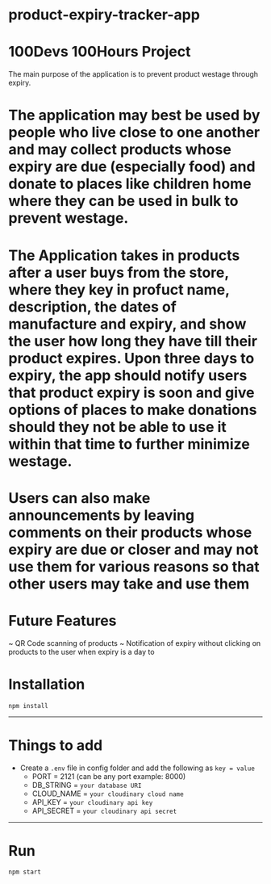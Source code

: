 # product-expiry-tracker-app

# 100Devs 100Hours Project

The main purpose of the application is to prevent product westage through expiry.

# The application may best be used by people who live close to one another and may collect products whose expiry are due (especially food) and donate to places like children home where they can be used in bulk to prevent westage.

# The Application takes in products after a user buys from the store, where they key in profuct name, description, the dates of manufacture and expiry, and show the user how long they have till their product expires. Upon three days to expiry, the app should notify users that product expiry is soon and give options of places to make donations should they not be able to use it within that time to further minimize westage.

# Users can also make announcements by leaving comments on their products whose expiry are due or closer and may not use them for various reasons so that other users may take and use them

# Future Features

~ QR Code scanning of products
~ Notification of expiry without clicking on products to the user when expiry is a day to

# Installation

`npm install`

---

# Things to add

- Create a `.env` file in config folder and add the following as `key = value`
  - PORT = 2121 (can be any port example: 8000)
  - DB_STRING = `your database URI`
  - CLOUD_NAME = `your cloudinary cloud name`
  - API_KEY = `your cloudinary api key`
  - API_SECRET = `your cloudinary api secret`

---

# Run

`npm start`
